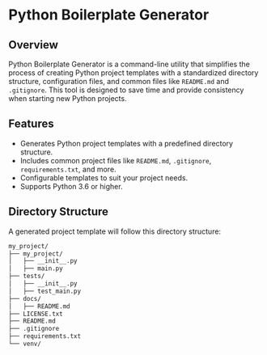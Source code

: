 # Python Boilerplate Generator

## Overview

Python Boilerplate Generator is a command-line utility that simplifies the process of creating Python project templates with a standardized directory structure, configuration files, and common files like `README.md` and `.gitignore`. This tool is designed to save time and provide consistency when starting new Python projects.

## Features

- Generates Python project templates with a predefined directory structure.
- Includes common project files like `README.md`, `.gitignore`, `requirements.txt`, and more.
- Configurable templates to suit your project needs.
- Supports Python 3.6 or higher.

## Directory Structure
A generated project template will follow this directory structure:

```graphql
my_project/
├── my_project/
│   ├── __init__.py
│   ├── main.py
├── tests/
│   ├── __init__.py
│   ├── test_main.py
├── docs/
│   ├── README.md
├── LICENSE.txt
├── README.md
├── .gitignore
├── requirements.txt
└── venv/
```